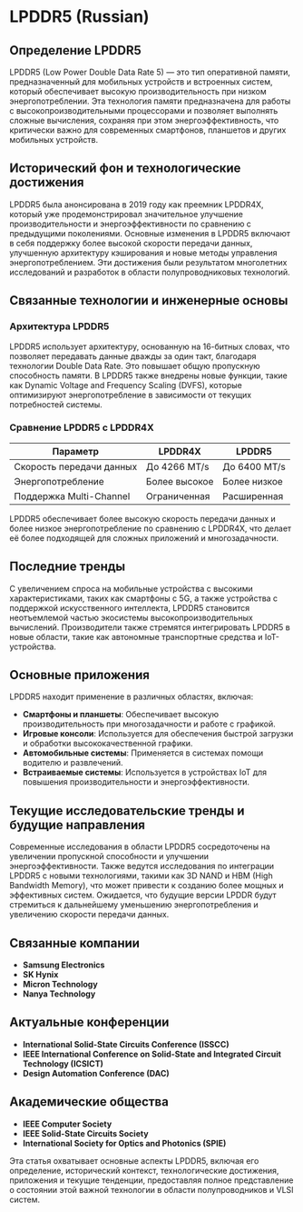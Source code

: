 # LPDDR5 (Russian)

## Определение LPDDR5

LPDDR5 (Low Power Double Data Rate 5) — это тип оперативной памяти, предназначенный для мобильных устройств и встроенных систем, который обеспечивает высокую производительность при низком энергопотреблении. Эта технология памяти предназначена для работы с высокопроизводительными процессорами и позволяет выполнять сложные вычисления, сохраняя при этом энергоэффективность, что критически важно для современных смартфонов, планшетов и других мобильных устройств.

## Исторический фон и технологические достижения

LPDDR5 была анонсирована в 2019 году как преемник LPDDR4X, который уже продемонстрировал значительное улучшение производительности и энергоэффективности по сравнению с предыдущими поколениями. Основные изменения в LPDDR5 включают в себя поддержку более высокой скорости передачи данных, улучшенную архитектуру кэширования и новые методы управления энергопотреблением. Эти достижения были результатом многолетних исследований и разработок в области полупроводниковых технологий.

## Связанные технологии и инженерные основы

### Архитектура LPDDR5

LPDDR5 использует архитектуру, основанную на 16-битных словах, что позволяет передавать данные дважды за один такт, благодаря технологии Double Data Rate. Это повышает общую пропускную способность памяти. В LPDDR5 также внедрены новые функции, такие как Dynamic Voltage and Frequency Scaling (DVFS), которые оптимизируют энергопотребление в зависимости от текущих потребностей системы.

### Сравнение LPDDR5 с LPDDR4X

| Параметр               | LPDDR4X                     | LPDDR5                       |
|-----------------------|-----------------------------|------------------------------|
| Скорость передачи данных | До 4266 МТ/s                | До 6400 МТ/s                 |
| Энергопотребление      | Более высокое                | Более низкое                  |
| Поддержка Multi-Channel | Ограниченная                | Расширенная                   |

LPDDR5 обеспечивает более высокую скорость передачи данных и более низкое энергопотребление по сравнению с LPDDR4X, что делает её более подходящей для сложных приложений и многозадачности.

## Последние тренды

С увеличением спроса на мобильные устройства с высокими характеристиками, таких как смартфоны с 5G, а также устройства с поддержкой искусственного интеллекта, LPDDR5 становится неотъемлемой частью экосистемы высокопроизводительных вычислений. Производители также стремятся интегрировать LPDDR5 в новые области, такие как автономные транспортные средства и IoT-устройства.

## Основные приложения

LPDDR5 находит применение в различных областях, включая:

- **Смартфоны и планшеты**: Обеспечивает высокую производительность при многозадачности и работе с графикой.
- **Игровые консоли**: Используется для обеспечения быстрой загрузки и обработки высококачественной графики.
- **Автомобильные системы**: Применяется в системах помощи водителю и развлечений.
- **Встраиваемые системы**: Используется в устройствах IoT для повышения производительности и энергоэффективности.

## Текущие исследовательские тренды и будущие направления

Современные исследования в области LPDDR5 сосредоточены на увеличении пропускной способности и улучшении энергоэффективности. Также ведутся исследования по интеграции LPDDR5 с новыми технологиями, такими как 3D NAND и HBM (High Bandwidth Memory), что может привести к созданию более мощных и эффективных систем. Ожидается, что будущие версии LPDDR будут стремиться к дальнейшему уменьшению энергопотребления и увеличению скорости передачи данных.

## Связанные компании

- **Samsung Electronics**
- **SK Hynix**
- **Micron Technology**
- **Nanya Technology**

## Актуальные конференции

- **International Solid-State Circuits Conference (ISSCC)**
- **IEEE International Conference on Solid-State and Integrated Circuit Technology (ICSICT)**
- **Design Automation Conference (DAC)**

## Академические общества

- **IEEE Computer Society**
- **IEEE Solid-State Circuits Society**
- **International Society for Optics and Photonics (SPIE)**

Эта статья охватывает основные аспекты LPDDR5, включая его определение, исторический контекст, технологические достижения, приложения и текущие тенденции, предоставляя полное представление о состоянии этой важной технологии в области полупроводников и VLSI систем.